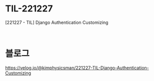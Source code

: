 # TIL-221227
[221227 - TIL] Django Authentication Customizing

<br/>

# 블로그   
https://velog.io/@kimphysicsman/221227-TIL-Django-Authentication-Customizing
